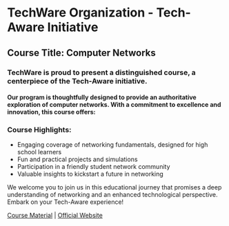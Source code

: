 # TechWare Organization - Tech-Aware Initiative

## Course Title: Computer Networks

### TechWare is proud to present a distinguished course, a centerpiece of the Tech-Aware initiative.

#### Our program is thoughtfully designed to provide an authoritative exploration of computer networks. With a commitment to excellence and innovation, this course offers:

### Course Highlights:

- Engaging coverage of networking fundamentals, designed for high school learners
- Fun and practical projects and simulations
- Participation in a friendly student network community
- Valuable insights to kickstart a future in networking

We welcome you to join us in this educational journey that promises a deep understanding of networking and an enhanced technological perspective. Embark on your Tech-Aware experience!

[Course Material](https://tech-ware.online/open-courses/computer-networks) | [Official Website](https://tech-ware.online/)
